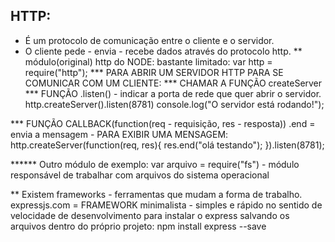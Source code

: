 ## HTTP:
- É um protocolo de comunicação entre o cliente e o servidor.
- O cliente pede - envia - recebe dados através do protocolo http.
** módulo(original) http do NODE: bastante limitado:
var http = require("http");
*** PARA ABRIR UM SERVIDOR HTTP PARA SE COMUNICAR COM UM CLIENTE:
*** CHAMAR A FUNÇÃO createServer
*** FUNÇÃO .listen() - indicar a porta de rede que quer abrir o servidor.
http.createServer().listen(8781)
console.log("O servidor está rodando!");

*** FUNÇÃO CALLBACK(function(req - requisição, res - resposta)) .end = envia a mensagem - PARA EXIBIR UMA MENSAGEM:
http.createServer(function(req, res){
  res.end("olá testando");
}).listen(8781);

****** Outro módulo de exemplo:
var arquivo = require("fs") - módulo responsável de trabalhar com arquivos do sistema operacional

** Existem frameworks - ferramentas que mudam a forma de trabalho.
expressjs.com = FRAMEWORK minimalista - simples e rápido no sentido de velocidade de desenvolvimento
para instalar o express salvando os arquivos dentro do próprio projeto:
npm install express --save
